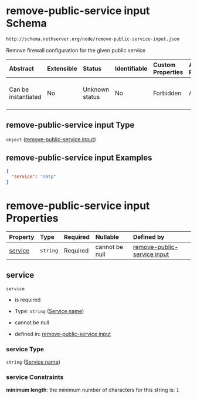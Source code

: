 # remove-public-service input Schema

```txt
http://schema.nethserver.org/node/remove-public-service-input.json
```

Remove firewall configuration for the given public service

| Abstract            | Extensible | Status         | Identifiable | Custom Properties | Additional Properties | Access Restrictions | Defined In                                                                                       |
| :------------------ | :--------- | :------------- | :----------- | :---------------- | :-------------------- | :------------------ | :----------------------------------------------------------------------------------------------- |
| Can be instantiated | No         | Unknown status | No           | Forbidden         | Allowed               | none                | [remove-public-service-input.json](node/remove-public-service-input.json "open original schema") |

## remove-public-service input Type

`object` ([remove-public-service input](remove-public-service-input.md))

## remove-public-service input Examples

```json
{
  "service": "smtp"
}
```

# remove-public-service input Properties

| Property            | Type     | Required | Nullable       | Defined by                                                                                                                                                                     |
| :------------------ | :------- | :------- | :------------- | :----------------------------------------------------------------------------------------------------------------------------------------------------------------------------- |
| [service](#service) | `string` | Required | cannot be null | [remove-public-service input](remove-public-service-input-properties-service-name.md "http://schema.nethserver.org/node/remove-public-service-input.json#/properties/service") |

## service



`service`

* is required

* Type: `string` ([Service name](remove-public-service-input-properties-service-name.md))

* cannot be null

* defined in: [remove-public-service input](remove-public-service-input-properties-service-name.md "http://schema.nethserver.org/node/remove-public-service-input.json#/properties/service")

### service Type

`string` ([Service name](remove-public-service-input-properties-service-name.md))

### service Constraints

**minimum length**: the minimum number of characters for this string is: `1`
